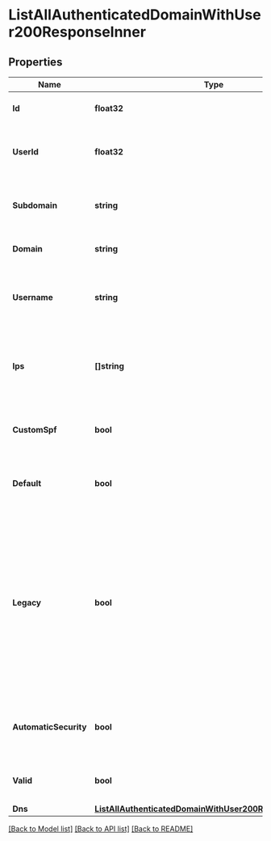 # ListAllAuthenticatedDomainWithUser200ResponseInner

## Properties

Name | Type | Description | Notes
------------ | ------------- | ------------- | -------------
**Id** | **float32** | The ID of the authenticated domain. |
**UserId** | **float32** | The ID of the user that this domain is associated with. |
**Subdomain** | **string** | The subdomain to use for this authenticated domain. |
**Domain** | **string** | The domain to be authenticated. |
**Username** | **string** | The username that this domain will be associated with. |
**Ips** | **[]string** | The IPs to be included in the custom SPF record for this authenticated domain. |
**CustomSpf** | **bool** | Indicates whether this authenticated domain uses custom SPF. |
**Default** | **bool** | Indicates if this is the default authenticated domain. |
**Legacy** | **bool** | Indicates if this authenticated domain was created using the legacy whitelabel tool. If it is a legacy whitelabel, it will still function, but you'll need to create a new authenticated domain if you need to update it. |
**AutomaticSecurity** | **bool** | Indicates if this authenticated domain uses automated security. |
**Valid** | **bool** | Indicates if this is a valid authenticated domain. |
**Dns** | [**ListAllAuthenticatedDomainWithUser200ResponseInnerDns**](ListAllAuthenticatedDomainWithUser200ResponseInnerDns.md) |  |

[[Back to Model list]](../README.md#documentation-for-models) [[Back to API list]](../README.md#documentation-for-api-endpoints) [[Back to README]](../README.md)


